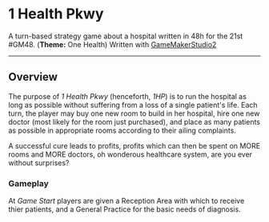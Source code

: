 # 1 Health Pkwy

A turn-based strategy game about a hospital written in 48h for the 21st #GM48. (**Theme:** One Health)
Written with [GameMakerStudio2](https://www.yoyogames.com/gamemaker/studio2)							
									
-----------------------

## Overview

The purpose of *1 Health Pkwy* (henceforth, *1HP*) is to run the hospital as long as possible without
suffering from a loss of a single patient's life. Each turn, the player may buy one new room to build
in her hospital, hire one new doctor (most likely for the room just purchased), and place as many 
patients as possible in appropriate rooms according to their ailing complaints. 

A successful cure leads to profits, profits which can then be spent on MORE rooms and MORE doctors, oh
wonderous healthcare system, are you ever without surprises?

### Gameplay

At *Game Start* players are given a Reception Area with which to receive thier patients, and a General 
Practice for the basic needs of diagnosis.